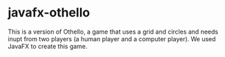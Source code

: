 # javafx-othello
This is a version of Othello, a game that uses a grid and circles and needs inupt from two players (a human player and a computer player). We used JavaFX to create this game.
